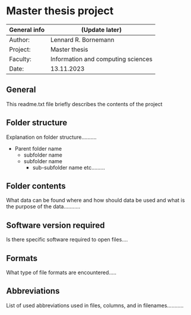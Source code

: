 # Master thesis project
|General info|(Update later)|
|---|---|
|Author:|Lennard R. Bornemann|
|Project:|Master thesis|
|Faculty:|Information and computing sciences|
|Date:|13.11.2023|

## General

This readme.txt file briefly describes the contents of the project


## Folder structure

Explanation on folder structure..........

- Parent folder name
	- subfolder name
	- subfolder name
		- sub-subfolder name
etc.........



## Folder contents

What data can be found where and how should data be used and what is the purpose of the data...........

## Software version required

Is there specific software required to open files....

## Formats

What type of file formats are encountered.....

## Abbreviations

List of used abbreviations used in files, columns, and in filenames...........